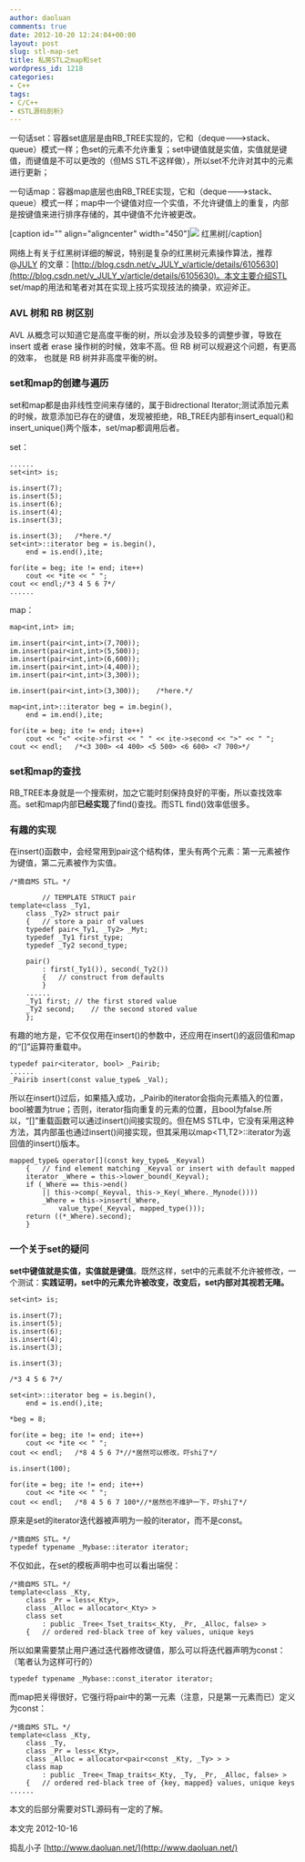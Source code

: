 ```yaml
---
author: daoluan
comments: true
date: 2012-10-20 12:24:04+00:00
layout: post
slug: stl-map-set
title: 私房STL之map和set
wordpress_id: 1218
categories:
- C++
tags:
- C/C++
- 《STL源码剖析》
---
```


一句话set：容器set底层是由RB_TREE实现的，它和（deque--->stack、queue）模式一样；色set的元素不允许重复；set中键值就是实值，实值就是键值，而键值是不可以更改的（但MS STL不这样做），所以set不允许对其中的元素进行更新；

一句话map：容器map底层也由RB_TREE实现，它和（deque--->stack、queue）模式一样；map中一个键值对应一个实值，不允许键值上的重复，内部是按键值来进行排序存储的，其中键值不允许被更改。

[caption id="" align="aligncenter" width="450"][![](http://upload.wikimedia.org/wikipedia/commons/thumb/6/66/Red-black_tree_example.svg/450px-Red-black_tree_example.svg.png)](http://zh.wikipedia.org/wiki/%E7%BA%A2%E9%BB%91%E6%A0%91) 红黑树[/caption]

<!-- more -->

网络上有关于红黑树详细的解说，特别是复杂的红黑树元素操作算法，推荐@[JULY](http://weibo.com/julyweibo?s=6cm7D0) 的文章：[http://blog.csdn.net/v_JULY_v/article/details/6105630](http://blog.csdn.net/v_JULY_v/article/details/6105630)。本文主要介绍STL set/map的用法和笔者对其在实现上技巧实现技法的摘录，欢迎斧正。


### **AVL 树和 RB 树区别**


AVL 从概念可以知道它是高度平衡的树，所以会涉及较多的调整步骤，导致在 insert 或者 erase 操作树的时候，效率不高。但 RB 树可以规避这个问题，有更高的效率， 也就是 RB 树并非高度平衡的树。


### set和map的创建与遍历


set和map都是由非线性空间来存储的，属于Bidrectional Iterator;测试添加元素的时候，故意添加已存在的键值，发现被拒绝，RB_TREE内部有insert_equal()和insert_unique()两个版本，set/map都调用后者。

set：

    
    ......
    set<int> is;
    
    is.insert(7);
    is.insert(5);
    is.insert(6);
    is.insert(4);
    is.insert(3);
    
    is.insert(3);	/*here.*/
    set<int>::iterator beg = is.begin(),
    	end = is.end(),ite;
    
    for(ite = beg; ite != end; ite++)
    	cout << *ite << " ";
    cout << endl;/*3 4 5 6 7*/
    ......


map：

    
    map<int,int> im;
    
    im.insert(pair<int,int>(7,700));
    im.insert(pair<int,int>(5,500));
    im.insert(pair<int,int>(6,600));
    im.insert(pair<int,int>(4,400));
    im.insert(pair<int,int>(3,300));
    
    im.insert(pair<int,int>(3,300));	/*here.*/
    
    map<int,int>::iterator beg = im.begin(),
    	end = im.end(),ite;
    
    for(ite = beg; ite != end; ite++)
    	cout << "<" <<ite->first << " " << ite->second << ">" << " ";
    cout << endl;	/*<3 300> <4 400> <5 500> <6 600> <7 700>*/




### set和map的查找


RB_TREE本身就是一个搜索树，加之它能时刻保持良好的平衡，所以查找效率高。set和map内部**已经实现**了find()查找。而STL <algorithm>find()效率低很多。


### 有趣的实现


在insert()函数中，会经常用到pair这个结构体，里头有两个元素：第一元素被作为键值，第二元素被作为实值。

    
    /*摘自MS STL。*/
    
    		// TEMPLATE STRUCT pair
    template<class _Ty1,
    	class _Ty2> struct pair
    	{	// store a pair of values
    	typedef pair<_Ty1, _Ty2> _Myt;
    	typedef _Ty1 first_type;
    	typedef _Ty2 second_type;
    
    	pair()
    		: first(_Ty1()), second(_Ty2())
    		{	// construct from defaults
    		}
    	......
    	_Ty1 first;	// the first stored value
    	_Ty2 second;	// the second stored value
    	};


有趣的地方是，它不仅仅用在insert()的参数中，还应用在insert()的返回值和map的“[]”运算符重载中。

    
    typedef pair<iterator, bool> _Pairib;
    ......
    _Pairib insert(const value_type& _Val);


所以在insert()过后，如果插入成功，_Pairib的iterator会指向元素插入的位置，bool被置为true；否则，iterator指向重复的元素的位置，且bool为false.所以，“[]”重载函数可以通过insert()间接实现的。但在MS STL中，它没有采用这种方法，其内部虽也通过insert()间接实现，但其采用以map<T1,T2>::iterator为返回值的insert()版本。

    
    mapped_type& operator[](const key_type& _Keyval)
    	{	// find element matching _Keyval or insert with default mapped
    	iterator _Where = this->lower_bound(_Keyval);
    	if (_Where == this->end()
    		|| this->comp(_Keyval, this->_Key(_Where._Mynode())))
    		_Where = this->insert(_Where,
    			value_type(_Keyval, mapped_type()));
    	return ((*_Where).second);
    	}




### 一个关于set的疑问


**set中键值就是实值，实值就是键值**。既然这样，set中的元素就不允许被修改，一个测试：**实践证明，set中的元素允许被改变，改变后，set内部对其视若无睹。**

    
    set<int> is;
    
    is.insert(7);
    is.insert(5);
    is.insert(6);
    is.insert(4);
    is.insert(3);
    
    is.insert(3);
    
    /*3 4 5 6 7*/
    
    set<int>::iterator beg = is.begin(),
    	end = is.end(),ite;
    
    *beg = 8;	
    
    for(ite = beg; ite != end; ite++)
    	cout << *ite << " ";
    cout << endl;	/*8 4 5 6 7*//*居然可以修改，吓shi了*/
    
    is.insert(100);
    
    for(ite = beg; ite != end; ite++)
    	cout << *ite << " ";
    cout << endl;	/*8 4 5 6 7 100*//*居然也不维护一下，吓shi了*/


原来是set的iterator迭代器被声明为一般的iterator，而不是const。

    
    /*摘自MS STL。*/
    typedef typename _Mybase::iterator iterator;


不仅如此，在set的模板声明中也可以看出端倪：

    
    /*摘自MS STL。*/
    template<class _Kty,
    	class _Pr = less<_Kty>,
    	class _Alloc = allocator<_Kty> >
    	class set
    		: public _Tree<_Tset_traits<_Kty, _Pr, _Alloc, false> >
    	{	// ordered red-black tree of key values, unique keys


所以如果需要禁止用户通过迭代器修改键值，那么可以将迭代器声明为const：（笔者认为这样可行的）

    
    typedef typename _Mybase::const_iterator iterator;


而map把关得很好，它强行将pair中的第一元素（注意，只是第一元素而已）定义为const：

    
    /*摘自MS STL。*/
    template<class _Kty,
    	class _Ty,
    	class _Pr = less<_Kty>,
    	class _Alloc = allocator<pair<const _Kty, _Ty> > >
    	class map
    		: public _Tree<_Tmap_traits<_Kty, _Ty, _Pr, _Alloc, false> >
    	{	// ordered red-black tree of {key, mapped} values, unique keys
    ......


本文的后部分需要对STL源码有一定的了解。

本文完 2012-10-16

捣乱小子 [http://www.daoluan.net/](http://www.daoluan.net/)
